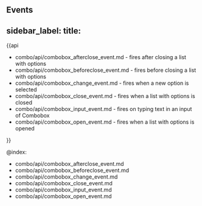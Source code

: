 Events
---
sidebar_label: 
title: 
---          

{{api

- combo/api/combobox_afterclose_event.md - fires after closing a list with options
- combo/api/combobox_beforeclose_event.md - fires before closing a list with options
- combo/api/combobox_change_event.md - fires when a new option is selected
- combo/api/combobox_close_event.md - fires when a list with options is closed
- combo/api/combobox_input_event.md - fires on typing text in an input of Combobox
- combo/api/combobox_open_event.md - fires when a list with options is opened

}}

@index:
- combo/api/combobox_afterclose_event.md
- combo/api/combobox_beforeclose_event.md
- combo/api/combobox_change_event.md
- combo/api/combobox_close_event.md
- combo/api/combobox_input_event.md
- combo/api/combobox_open_event.md
